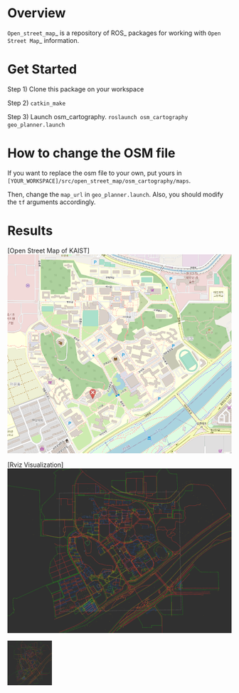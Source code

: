 
Overview
========

`Open_street_map`_ is a repository of ROS_ packages for working with `Open Street Map`_ information.

# Get Started

Step 1) Clone this package on your workspace

Step 2) `catkin_make`

Step 3) Launch osm_cartography. `roslaunch osm_cartography geo_planner.launch`

# How to change the OSM file
If you want to replace the osm file to your own, put yours in `[YOUR_WORKSPACE]/src/open_street_map/osm_cartography/maps`. 

Then, change the `map_url` in `geo_planner.launch`. Also, you should modify the `tf` arguments  accordingly.

# Results

[Open Street Map of KAIST]
![Open Street Map of KAIST](/test_image/osm_kaist.png)

[Rviz Visualization]
![Rviz Visualization](/test_image/rviz_result.png)

<img src="/test_image/rviz_result.png" alt="Rviz Visualization" style="height: 100px; width:100px;"/>
